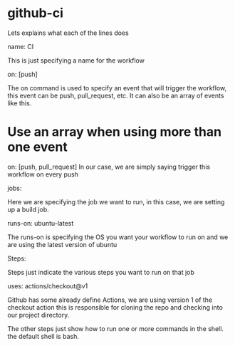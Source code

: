 # github-ci
Lets explains what each of the lines does

name: CI

This is just specifying a name for the workflow

on: [push]

The on command is used to specify an event that will trigger the workflow, this event can be push, pull_request, etc. It can also be an array of events like this.

# Use an array when using more than one event
on: [push, pull_request] 
In our case, we are simply saying trigger this workflow on every push

jobs:

Here we are specifying the job we want to run, in this case, we are setting up a build job.

runs-on: ubuntu-latest

The runs-on is specifying the OS you want your workflow to run on and we are using the latest version of ubuntu

Steps:

Steps just indicate the various steps you want to run on that job

uses: actions/checkout@v1

Github has some already define Actions, we are using version 1 of the checkout action this is responsible for cloning the repo and checking into our project directory.

The other steps just show how to run one or more commands in the shell. the default shell is bash.
